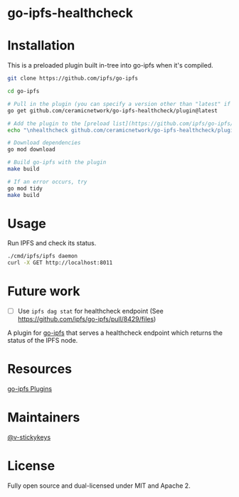 # go-ipfs-healthcheck

# Installation

This is a preloaded plugin built in-tree into go-ipfs when it's compiled.

```sh
git clone https://github.com/ipfs/go-ipfs

cd go-ipfs

# Pull in the plugin (you can specify a version other than "latest" if you'd like)
go get github.com/ceramicnetwork/go-ipfs-healthcheck/plugin@latest

# Add the plugin to the [preload list](https://github.com/ipfs/go-ipfs/blob/master/docs/plugins.md#preloaded-plugins)
echo "\nhealthcheck github.com/ceramicnetwork/go-ipfs-healthcheck/plugin 0" >> plugin/loader/preload_list

# Download dependencies
go mod download

# Build go-ipfs with the plugin
make build

# If an error occurs, try
go mod tidy
make build
```

# Usage

Run IPFS and check its status.
```sh
./cmd/ipfs/ipfs daemon
curl -X GET http://localhost:8011
```

# Future work

- [ ] Use `ipfs dag stat` for healthcheck endpoint (See https://github.com/ipfs/go-ipfs/pull/8429/files)

A plugin for [go-ipfs](https://github.com/ipfs/go-ipfs) that serves a healthcheck endpoint which returns the status of the IPFS node.

# Resources

[go-ipfs Plugins](https://github.com/ipfs/go-ipfs/blob/master/docs/plugins.md)

# Maintainers

[@v-stickykeys](https://github.com/v-stickykeys)

# License

Fully open source and dual-licensed under MIT and Apache 2.
